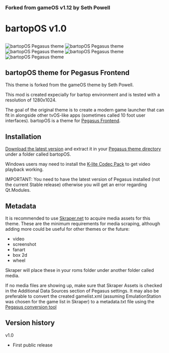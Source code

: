 ### Forked from gameOS v1.12 by Seth Powell
# bartopOS v1.0
##

![bartopOS Pegasus theme](https://i.imgur.com/C4fhhAk.png)
![bartopOS Pegasus theme](https://i.imgur.com/n9P5CtG.png)
![bartopOS Pegasus theme](https://i.imgur.com/FZJJCpS.png)
![bartopOS Pegasus theme](https://i.imgur.com/jv0bptX.png)
![bartopOS Pegasus theme](https://i.imgur.com/1Uv9VcR.png)

## bartopOS theme for Pegasus Frontend

This theme is forked from the gameOS theme by Seth Powell.

This mod is created expecially for bartop environment and is tested with a resolution of 1280x1024.

The goal of the original theme is to create a modern game launcher that can fit in alongside other tvOS-like apps (sometimes called 10 foot user interfaces). bartopOS is a theme for [Pegasus Frontend](http://pegasus-frontend.org/).

## Installation

[Download the latest version](https://github.com/fastpop72/bartop) and extract it in your [Pegasus theme directory](http://pegasus-frontend.org/docs/user-guide/installing-themes/) under a folder called bartopOS.

Windows users may need to install the [K-lite Codec Pack](https://www.codecguide.com/download_kl.htm) to get video playback working.

IMPORTANT: You need to have the latest version of Pegasus installed (not the current Stable release) otherwise you will get an error regarding Qt.Modules.

## Metadata

It is recommended to use [Skraper.net](http://www.skraper.net/) to acquire media assets for this theme. These are the minimum requirements for media scraping, although adding more could be useful for other themes or the future:

- video
- screenshot
- fanart
- box 2d
- wheel

Skraper will place these in your roms folder under another folder called media.

If no media files are showing up, make sure that Skraper Assets is checked in the Additional Data Sources section of Pegasus settings. It may also be preferable to convert the created gamelist.xml (assuming EmulationStation was chosen for the game list in Skraper) to a metadata.txt file using the [Pegasus conversion tool](http://pegasus-frontend.org/tools/convert/)

## Version history

v1.0
- First public release
